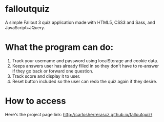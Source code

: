 # falloutquiz
A simple Fallout 3 quiz application made with HTML5, CSS3 and Sass, and JavaScript+JQuery.

# What the program can do:
1. Track your username and password using localStorage and cookie data.
2. Keeps answers user has already filled in so they don't have to re-answer if they go back or forward one question.
3. Track score and display it to user. 
4. Reset button included so the user can redo the quiz again if they desire.

# How to access
Here's the project page link:
http://carlosherrerascz.github.io/falloutquiz/
